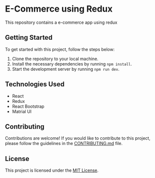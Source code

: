# E-Commerce using Redux

This repository contains a e-commerce app using redux

## Getting Started

To get started with this project, follow the steps below:

1. Clone the repository to your local machine.
2. Install the necessary dependencies by running `npm install`.
4. Start the development server by running `npm run dev`.

## Technologies Used

- React
- Redux
- React Bootstrap
- Matrial UI

## Contributing

Contributions are welcome! If you would like to contribute to this project, please follow the guidelines in the [CONTRIBUTING.md](CONTRIBUTING.md) file.

## License

This project is licensed under the [MIT License](LICENSE).
